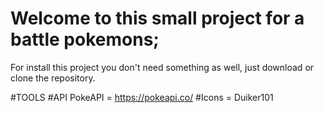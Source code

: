 # Welcome to this small project for a battle pokemons;

For install this project you don't need something as well, just download or clone the repository.

#TOOLS
#API PokeAPI = https://pokeapi.co/
#Icons = Duiker101
